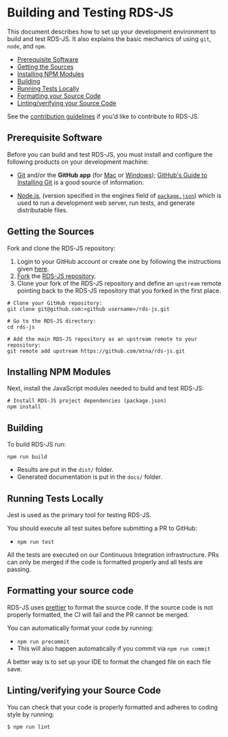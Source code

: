 # Building and Testing RDS-JS

This document describes how to set up your development environment to build and test RDS-JS.
It also explains the basic mechanics of using `git`, `node`, and `npm`.

* [Prerequisite Software](#prerequisite-software)
* [Getting the Sources](#getting-the-sources)
* [Installing NPM Modules](#installing-npm-modules)
* [Building](#building)
* [Running Tests Locally](#running-tests-locally)
* [Formatting your Source Code](#formatting-your-source-code)
* [Linting/verifying your Source Code](#lintingverifying-your-source-code)

See the [contribution guidelines](./CONTRIBUTING.md)
if you'd like to contribute to RDS-JS.

## Prerequisite Software

Before you can build and test RDS-JS, you must install and configure the
following products on your development machine:

* [Git](http://git-scm.com) and/or the **GitHub app** (for [Mac](http://mac.github.com) or
  [Windows](http://windows.github.com)); [GitHub's Guide to Installing
  Git](https://help.github.com/articles/set-up-git) is a good source of information.

* [Node.js](http://nodejs.org), (version specified in the engines field of [`package.json`](../package.json)) which is used to run a development web server,
  run tests, and generate distributable files.

## Getting the Sources

Fork and clone the RDS-JS repository:

1. Login to your GitHub account or create one by following the instructions given
   [here](https://github.com/signup/free).
2. [Fork](http://help.github.com/forking) the [RDS-JS
   repository](https://github.com/mtna/rds-js).
3. Clone your fork of the RDS-JS repository and define an `upstream` remote pointing back to
   the RDS-JS repository that you forked in the first place.

```shell
# Clone your GitHub repository:
git clone git@github.com:<github username>/rds-js.git

# Go to the RDS-JS directory:
cd rds-js

# Add the main RDS-JS repository as an upstream remote to your repository:
git remote add upstream https://github.com/mtna/rds-js.git
```

## Installing NPM Modules

Next, install the JavaScript modules needed to build and test RDS-JS:

```shell
# Install RDS-JS project dependencies (package.json)
npm install
```

## Building

To build RDS-JS run:

```shell
npm run build
```

* Results are put in the `dist/` folder.
* Generated documentation is put in the `docs/` folder.

## Running Tests Locally

Jest is used as the primary tool for testing RDS-JS.

You should execute all test suites before submitting a PR to GitHub:
- `npm run test`

All the tests are executed on our Continuous Integration infrastructure. PRs can only be
merged if the code is formatted properly and all tests are passing.

<a name="clang-format"></a>
## Formatting your source code

RDS-JS uses [prettier](https://prettier.io/) to format the source code.
If the source code is not properly formatted, the CI will fail and the PR cannot be merged.

You can automatically format your code by running:
- `npm run precommit`
- This will also happen automatically if you commit via `npm run commit`

A better way is to set up your IDE to format the changed file on each file save.

## Linting/verifying your Source Code

You can check that your code is properly formatted and adheres to coding style by running:

``` shell
$ npm run lint
```
